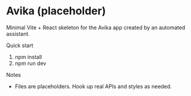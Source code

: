 # Avika (placeholder)

Minimal Vite + React skeleton for the Avika app created by an automated assistant.

Quick start

1. npm install
2. npm run dev

Notes

- Files are placeholders. Hook up real APIs and styles as needed.
